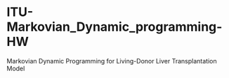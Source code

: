 # ITU-Markovian_Dynamic_programming-HW
Markovian Dynamic Programming for Living-Donor Liver Transplantation Model

